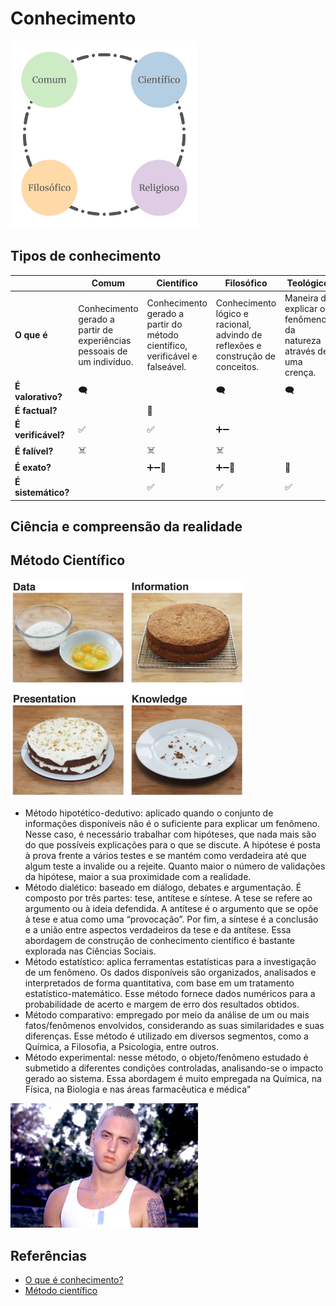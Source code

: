 # Conhecimento

<img alt="Representação de conhecimento" src="imagens/conhecimento/tipos_conhecimento.png" width="300px">

## Tipos de conhecimento

|                    | **Comum**                                                              | **Científico**                                                              | **Filosófico**                                                                  | **Teológico**                                                       |
|--------------------|------------------------------------------------------------------------|-----------------------------------------------------------------------------|---------------------------------------------------------------------------------|---------------------------------------------------------------------|
| **O que é**        | Conhecimento gerado a partir de experiências pessoais de um indivíduo. | Conhecimento gerado a partir do método científico, verificável e falseável. | Conhecimento lógico e racional, advindo de reflexões e construção de conceitos. | Maneira de explicar os fenômenos da natureza através de uma crença. |
| **É valorativo?**  | 🗨️                                                                    |                                                                             | 🗨️                                                                             | 🗨️                                                                 |
| **É factual?**     |                                                                        | 🔬                                                                          |                                                                                 |                                                                     |
| **É verificável?** | ✅                                                                      | ✅                                                                           | ➕➖                                                                              |                                                                     |
| **É falível?**     | ☠️                                                                     | ☠️                                                                          | ☠️                                                                              |                                                                     |
| **É exato?**       |                                                                        | ➕➖🎯                                                                        | ➕➖🎯                                                                            | 🎯                                                                  |
| **É sistemático?** |                                                                        | ✅                                                                           | ✅                                                                               | ✅                                                                   |

## Ciência e compreensão da realidade

## Método Científico

<img alt="Representação de conhecimento" src="imagens/conhecimento/conhecimento.png" width="375px">

* Método hipotético-dedutivo: aplicado quando o conjunto de informações disponíveis não é o suficiente para explicar um fenômeno. Nesse caso, é necessário trabalhar com hipóteses, que nada mais são do que possíveis explicações para o que se discute. A hipótese é posta à prova frente a vários testes e se mantém como verdadeira até que algum teste a invalide ou a rejeite. Quanto maior o número de validações da hipótese, maior a sua proximidade com a realidade.
* Método dialético: baseado em diálogo, debates e argumentação. É composto por três partes: tese, antítese e síntese. A tese se refere ao argumento ou à ideia defendida. A antítese é o argumento que se opõe à tese e atua como uma “provocação”. Por fim, a síntese é a conclusão e a união entre aspectos verdadeiros da tese e da antítese. Essa abordagem de construção de conhecimento científico é bastante explorada nas Ciências Sociais.
* Método estatístico: aplica ferramentas estatísticas para a investigação de um fenômeno. Os dados disponíveis são organizados, analisados e interpretados de forma quantitativa, com base em um tratamento estatístico-matemático. Esse método fornece dados numéricos para a probabilidade de acerto e margem de erro dos resultados obtidos.
* Método comparativo: empregado por meio da análise de um ou mais fatos/fenômenos envolvidos, considerando as suas similaridades e suas diferenças. Esse método é utilizado em diversos segmentos, como a Química, a Filosofia, a Psicologia, entre outros.
* Método experimental: nesse método, o objeto/fenômeno estudado é submetido a diferentes condições controladas, analisando-se o impacto gerado ao sistema. Essa abordagem é muito empregada na Química, na Física, na Biologia e nas áreas farmacêutica e médica"

<a href="https://www.tiktok.com/@cissoslimshady/video/7111893704968899846?q=eminem%208%20mile%20portugu%C3%AAs&t=1722615453092">
<img alt="Eminem" src="imagens/conhecimento/falseavel.jpg" width="300px">
</a>

## Referências

* [O que é conhecimento?](https://lambrequim.com.br/mas-afinal-o-que-e-conhecimento/)
* [Método científico](https://brasilescola.uol.com.br/quimica/metodo-cientifico.htm)